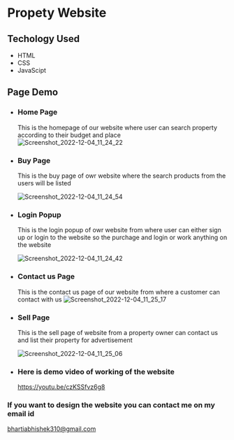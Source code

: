 # Propety Website

## Techology Used
- HTML
- CSS
- JavaScipt

## Page Demo

- ### Home Page

  This is the homepage of our website where user can search property according to their budget and place
![Screenshot_2022-12-04_11_24_22](https://user-images.githubusercontent.com/66194302/205477350-07f94b8f-c290-4e8e-bc08-c08e80482fcd.png)


- ### Buy Page

  This is the buy page of owr website where the search products from the users will be listed
  
  ![Screenshot_2022-12-04_11_24_54](https://user-images.githubusercontent.com/66194302/205477374-240ca598-62c0-4280-8f6b-ec6e5af87bba.png)


- ### Login Popup

  This is the login popup of owr website from where user can either sign up or login to the website so the purchage and login or work anything on the website
  
  ![Screenshot_2022-12-04_11_24_42](https://user-images.githubusercontent.com/66194302/205477431-48f40b2e-90f3-426a-a2d4-e480487f0c2a.png)


- ### Contact us Page

  This is the contact us page of our website from where a customer can contact with us
  ![Screenshot_2022-12-04_11_25_17](https://user-images.githubusercontent.com/66194302/205477485-fc966bda-95fc-467a-972a-83c33861ba24.png)


- ### Sell Page

  This is the sell page of website from a property owner can contact us and list their property for advertisement
  
  ![Screenshot_2022-12-04_11_25_06](https://user-images.githubusercontent.com/66194302/205477541-43acfd9f-03cc-45e7-b6f2-6bbfaa0f10ec.png)


- ### Here is demo video of working of the website
     https://youtu.be/czKSSfvz6g8


### If you want to design the website you can contact me on my email id

bhartiabhishek310@gmail.com
